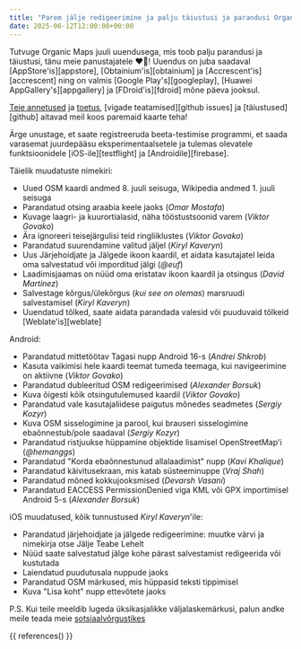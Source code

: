 ```yaml
---
title: "Parem jälje redigeerimine ja palju täiustusi ja parandusi Organic Maps juuli 2025 uuenduses"
date: 2025-06-12T12:00:00+00:00
---
```


Tutvuge Organic Maps juuli uuendusega, mis toob palju parandusi ja täiustusi, tänu meie panustajatele ❤️💪! Uuendus on juba saadaval [AppStore'is][appstore], [Obtainium'is][obtainium] ja [Accrescent'is][accrescent] ning on valmis [Google Play's][googleplay], [Huawei AppGallery's][appgallery] ja [FDroid'is][fdroid] mõne päeva jooksul.

[Teie annetused](@/donate/index.et.md) ja [toetus](@/contribute/index.et.md), [vigade teatamised][github issues] ja [täiustused][github] aitavad meil koos paremaid kaarte teha!

Ärge unustage, et saate registreeruda beeta-testimise programmi, et saada varasemat juurdepääsu eksperimentaalsetele ja tulemas olevatele funktsioonidele [iOS-ile][testflight] ja [Androidile][firebase].

Täielik muudatuste nimekiri:
- Uued OSM kaardi andmed 8. juuli seisuga, Wikipedia andmed 1. juuli seisuga
- Parandatud otsing araabia keele jaoks (_Omar Mostafa_)
- Kuvage laagri- ja kuurortialasid, näha tööstustsoonid varem (_Viktor Govako_)
- Ära ignoreeri teisejärgulisi teid ringliiklustes (_Viktor Govako_)
- Parandatud suurendamine valitud jäljel (_Kiryl Kaveryn_)
- Uus Järjehoidjate ja Jälgede ikoon kaardil, et aidata kasutajatel leida oma salvestatud või imporditud jälgi (_@euf_)
- Laadimisjaamas on nüüd oma eristatav ikoon kaardil ja otsingus (_David Martinez_)
- Salvestage kõrgus/ülekõrgus (_kui see on olemas_) marsruudi salvestamisel (_Kiryl Kaveryn_)
- Uuendatud tõlked, saate aidata parandada valesid või puuduvaid tõlkeid [Weblate'is][weblate]

Android:
- Parandatud mittetöötav Tagasi nupp Android 16-s (_Andrei Shkrob_)
- Kasuta vaikimisi hele kaardi teemat tumeda teemaga, kui navigeerimine on aktiivne (_Viktor Govako_)
- Parandatud dubleeritud OSM redigeerimised (_Alexander Borsuk_)
- Kuva õigesti kõik otsingutulemused kaardil (_Viktor Govako_)
- Parandatud vale kasutajaliidese paigutus mõnedes seadmetes (_Sergiy Kozyr_)
- Kuva OSM sisselogimine ja parool, kui brauseri sisselogimine ebaõnnestub/pole saadaval (_Sergiy Kozyr_)
- Parandatud ristjuukse hüppamine objektide lisamisel OpenStreetMap'i (_@hemanggs_)
- Parandatud "Korda ebaõnnestunud allalaadimist" nupp (_Kavi Khalique_)
- Parandatud käivitusekraan, mis katab süsteeminuppe (_Vraj Shah_)
- Parandatud mõned kokkujooksmised (_Devarsh Vasani_)
- Parandatud EACCESS PermissionDenied viga KML või GPX importimisel Android 5-s (_Alexander Borsuk_)

iOS muudatused, kõik tunnustused _Kiryl Kaveryn_'ile:
- Parandatud järjehoidjate ja jälgede redigeerimine: muutke värvi ja nimekirja otse Jälje Teabe Lehelt
- Nüüd saate salvestatud jälge kohe pärast salvestamist redigeerida või kustutada
- Laiendatud puudutusala nuppude jaoks
- Parandatud OSM märkused, mis hüppasid teksti tippimisel
- Kuva "Lisa koht" nupp ettevõtete jaoks

P.S. Kui teile meeldib lugeda üksikasjalikke väljalaskemärkusi, palun andke meile teada meie [sotsiaalvõrgustikes](/et/#kogukond)

{{ references() }}
